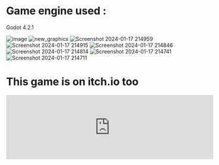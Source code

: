 # Game engine used : 
Godot 4.2.1

![image](https://github.com/Venky-234/speed-square-pc/assets/77890305/b1a13b57-0ef8-420c-8842-b8c5068a2d85)
![new_graphics](https://github.com/Venky-234/speed-square-pc/assets/77890305/7b2df8a5-10ab-401b-8a1f-79878a2e0ad3)
![Screenshot 2024-01-17 214959](https://github.com/Venky-234/speed-square-pc/assets/77890305/e75a0fc4-34f6-466f-988d-aa9b186195ae)
![Screenshot 2024-01-17 214915](https://github.com/Venky-234/speed-square-pc/assets/77890305/dc458c14-08fb-4bf9-ab87-9fdf883ca3c6)
![Screenshot 2024-01-17 214846](https://github.com/Venky-234/speed-square-pc/assets/77890305/03d43e42-361a-4b08-afa2-183b428c22c3)
![Screenshot 2024-01-17 214814](https://github.com/Venky-234/speed-square-pc/assets/77890305/bc9fa592-01a4-4f0c-af52-6238b46873ac)
![Screenshot 2024-01-17 214741](https://github.com/Venky-234/speed-square-pc/assets/77890305/2d1c7e8e-f592-4465-94ef-9394f3277d58)
![Screenshot 2024-01-17 214711](https://github.com/Venky-234/speed-square-pc/assets/77890305/0ce8d381-7e1d-4afb-9645-df892bbd03cf)


# This game is on itch.io too 
<iframe frameborder="0" src="https://itch.io/embed/2475211?border_width=4&amp;bg_color=000000&amp;fg_color=75ffff&amp;link_color=fe00ff&amp;border_color=ff2530" width="558" height="173"><a href="https://dummy56.itch.io/speed-square">Speed Square by DuMmy#56</a></iframe>
